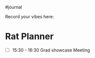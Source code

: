 #journal 

Record your vibes here:


# Rat Planner
- [ ] 15:30 - 16:30 Grad showcase Meeting










